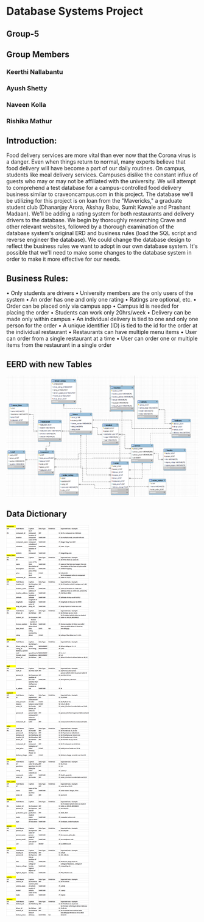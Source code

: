 # Database Systems Project 
## Group-5
## Group Members

### Keerthi Nallabantu
### Ayush Shetty
### Naveen Kolla
### Rishika Mathur

## Introduction:

Food delivery services are more vital than ever now that the Corona virus is a danger. Even when things return to normal, many experts believe that food delivery will have become a part of our daily routines. On campus, students like meal delivery services. Campuses dislike the constant influx of guests who may or may not be affiliated with the university. We will attempt to comprehend a test database for a campus-controlled food delivery business similar to craveoncampus.com in this project. The database we'll be utilizing for this project is on loan from the "Mavericks," a graduate student club (Dhananjay Arora, Akshay Babu, Sumit Kawale and Prashant Madaan). We'll be adding a rating system for both restaurants and delivery drivers to the database. We begin by thoroughly researching Crave and other relevant websites, followed by a thorough examination of the database system's original ERD and business rules (load the SQL script and reverse engineer the database). We could change the database design to reflect the business rules we want to adopt in our own database system. It's possible that we'll need to make some changes to the database system in order to make it more effective for our needs.


## Business Rules:
•	Only students are drivers
•	University members are the only users of the system
•	An order has one and only one rating
•	Ratings are optional, etc.
•	Order can be placed only via campus app
•	Campus id is needed for placing the order
•	Students can work only 20hrs/week
•	Delivery can be made only within campus
•	An individual delivery is tied to one and only one person for the order
•	 A unique identifier (ID) is tied to the id for the order at the individual   restaurant
•	 Restaurants can have multiple menu items
•	 User can order from a single restaurant at a time
•	 User can order one or multiple items from the restaurant in a single order

## EERD with new Tables
![alt text](https://github.com/Naveenkolla1/DBS-2021/blob/main/diagrams/EERD%20Final.png)
 
## Data Dictionary

![alt text](https://github.com/Naveenkolla1/DBS-2021/blob/main/diagrams/Datadic.png)
 






